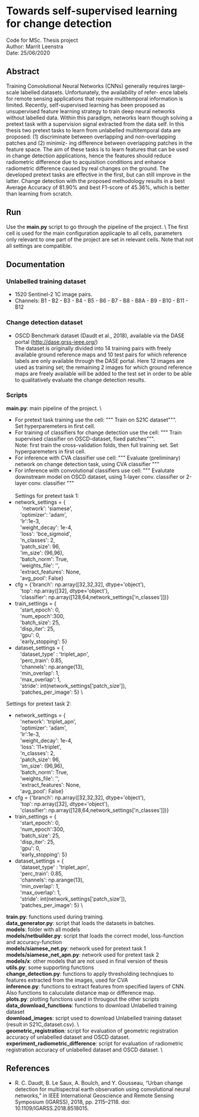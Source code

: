 # Towards self-supervised learning for change detection
Code for MSc. Thesis project \
Author: Marrit Leenstra \
Date: 25/06/2020

## Abstract
Training Convolutional Neural Networks (CNNs) generally requires large-scale labelled datasets. Unfortunately, the availability of refer-
ence labels for remote sensing applications that require multitemporal information is limited. Recently, self-supervised learning has been
proposed as unsupervised feature learning strategy to train deep neural networks without labelled data. Within this paradigm, networks
learn though solving a pretext task with a supervision signal extracted from the data self. In this thesis two pretext tasks to learn
from unlabelled multitemporal data are proposed: (1) discriminate between overlapping and non-overlapping patches and (2) minimiz-
ing difference between overlapping patches in the feature space. The aim of these tasks is to learn features that can be used in change
detection applications, hence the features should reduce radiometric difference due to acquisition conditions and enhance radiometric
difference caused by real changes on the ground. The developed pretext tasks are effective in the first, but can still improve in the latter.
Change detection with the proposed methodology results in a best Average Accuracy of 81.90% and best F1-score of 45.36%, which is
better than learning from scratch.

## Run
Use the **main.py** script to go through the pipeline of the project. \ 
The first cell is used for the main configuration applicaple to all cells, parameters only relevant to one part of the project are set in relevant cells. Note that not all settings are compatible.

## Documentation
### Unlabelled training dataset
* 1520 Sentinel-2 1C image pairs. 
* Channels: B1 - B2 - B3 - B4 - B5 - B6 - B7 - B8 - B8A - B9 - B10 - B11 - B12

### Change detection dataset
* OSCD Benchmark dataset (Daudt et al., 2018), available via the DASE portal (http://dase.grss-ieee.org/) \
The dataset is originally divided into 14 training pairs with freely available ground reference maps and 10 test pairs for which reference labels are only
available through the DASE portal. Here 12 images are used as training set; the remaining 2 images for which ground reference maps are freely available will be added to the test set in order to be able to qualitatively evaluate the change detection results.

### Scripts
**main.py**: main pipeline of the project. \
* For pretext task training use the cell: """ Train on S21C dataset""". \
Set hyperparemeters in first cell.
* For training of classifiers for change detection use the cell: """ Train supervised classifier on OSCD-dataset, fixed patches""". \
Note: first train the cross-validation folds, then full training set. Set hyperparemeters in first cell.
* For inference with CVA classifier use cell: """ Evaluate (preliminary) network on change detection task, using CVA classifier """ 
* For inference with convolutional classifiers use cell: """ Evalutate downstream model on OSCD dataset, using 1-layer conv. classifier or 2-layer conv. classifier """ \
\
Settings for pretext task 1: 
* network_settings = { \
&emsp; 'network': 'siamese', \
&emsp;'optimizer': 'adam', \
&emsp;'lr':1e-3, \
    &emsp;'weight_decay': 1e-4, \
    &emsp;'loss': 'bce_sigmoid', \
    &emsp;'n_classes': 2, \
    &emsp;'patch_size': 96, \
    &emsp;'im_size': (96,96), \
    &emsp;'batch_norm': True, \
    &emsp;'weights_file': '', \
    &emsp;'extract_features': None, \
    &emsp;'avg_pool': False} 
* cfg = {'branch': np.array([32,32,32], dtype='object'),  \
       &emsp;'top': np.array([32], dtype='object'), \
       &emsp;'classifier': np.array([128,64,network_settings['n_classes']])} 
* train_settings = { \
    &emsp;'start_epoch': 0, \
    &emsp;'num_epoch':300, \
    &emsp;'batch_size': 25, \
    &emsp;'disp_iter': 25, \
    &emsp;'gpu': 0, \
    &emsp;'early_stopping': 5}
* dataset_settings = { \
    &emsp;'dataset_type' : 'triplet_apn', \
    &emsp;'perc_train': 0.85, \
    &emsp;'channels': np.arange(13), \
    &emsp;'min_overlap': 1,  \
    &emsp;'max_overlap': 1, \
    &emsp;'stride': int(network_settings['patch_size']), \
    &emsp;'patches_per_image': 5} \
    
Settings for pretext task 2: 
* network_settings = { \
    &emsp;'network': 'triplet_apn',  \
    &emsp;'optimizer': 'adam', \
    &emsp;'lr':1e-3, \
    &emsp;'weight_decay': 1e-4, \
    &emsp;'loss': 'l1+triplet', \
    &emsp;'n_classes': 2, \
    &emsp;'patch_size': 96, \
    &emsp;'im_size': (96,96), \
    &emsp;'batch_norm': True, \
    &emsp;'weights_file': '', \
    &emsp;'extract_features': None, \
    &emsp;'avg_pool': False} 
* cfg = {'branch': np.array([32,32,32], dtype='object'),  \
       &emsp;'top': np.array([32], dtype='object'), \
       &emsp;'classifier': np.array([128,64,network_settings['n_classes']])} 
* train_settings = { \
    &emsp;'start_epoch': 0, \
    &emsp;'num_epoch':300, \
    &emsp;'batch_size': 25, \
    &emsp;'disp_iter': 25, \
    &emsp;'gpu': 0, \
    &emsp;'early_stopping': 5}
* dataset_settings = { \
    &emsp;'dataset_type' : 'triplet_apn', \
    &emsp;'perc_train': 0.85, \
    &emsp;'channels': np.arange(13), \
    &emsp;'min_overlap': 1,  \
    &emsp;'max_overlap': 1, \
    &emsp;'stride': int(network_settings['patch_size']), \
    &emsp;'patches_per_image': 5} \
    
**train.py**: functions used during training. \
**data_generator.py**: script that loads the datasets in batches. \
**models**: folder with all models\
**models/netbuilder.py**: script that loads the correct model, loss-function and accuracy-function \
**models/siamese_net.py**: network used for pretext task 1 \
**models/siamese_net_apn.py**: network used for pretext task 2 \
**models/x**: other models that are not used in final version of thesis \
**utils.py**: some supporting functions  \
**change_detection.py**: functions to apply thresholding technqiues to features extracted from the images, used for CVA \
**inference.py**: functions to extract features from specified layers of CNN. Also functions to caluculate distance map or difference map. \
**plots.py**: plotting functions used in througout the other scripts \
**data_download_functions**: functions to download Unlabelled training dataset  \
**download_images**: script used to download Unlabelled training dataset (result in S21C_dataset.csv). \  
**geometric_registration**: script for evaluation of geometric registration accuracy of unlabelled dataset and OSCD dataset. \
**experiment_radiometric_difference**: script for evaluation of radiometric registration accuracy of unlabelled dataset and OSCD dataset. \


## References
* R. C. Daudt, B. Le Saux, A. Boulch, and Y. Gousseau, “Urban change detection for multispectral earth observation using convolutional neural networks,” in IEEE International Geoscience and Remote Sensing Symposium (IGARSS), 2018, pp. 2115–2118. doi: 10.1109/IGARSS.2018.8518015.
